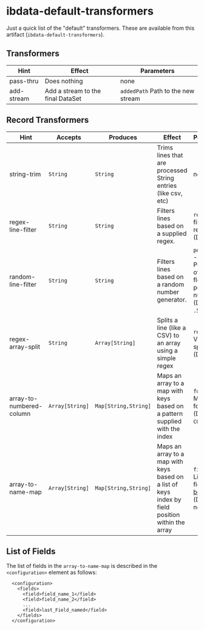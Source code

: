 # ibdata-default-transformers

Just a quick list of the "default" transformers.  These are available from this artifact (`ibdata-default-transformers`).

## Transformers


| Hint | Effect | Parameters |
| ---- | ------ | ---------- |
| pass-thru| Does nothing | none |
| add-stream | Add a stream to the final DataSet | `addedPath` Path to the new stream |


## Record Transformers

| Hint | Accepts | Produces | Effect | Parameters |
| ---- | ------- | -------- | ------ | ---------- |
| string-trim | `String` | `String` | Trims lines that are processed String entries (like csv, etc) | none |
| regex-line-filter | `String` | `String` | Filters lines based on a supplied regex.  | `regex` - filtering regex (Defaut: `.*`) |
| random-line-filter | `String` | `String` | Filters lines based on a random number generator.  | `percentage` - Percentage of lines as a floating point number (Default : `.5`) |
| regex-array-split | `String` | `Array[String]` | Splits a line (like a CSV) to an array using a simple regex  | `regex` - Value to split on (Default : `,`) |
| array-to-numbered-column | `Array[String]` | `Map[String,String]` | Maps an array to a map with keys based on a pattern supplied with the index  | `format` - Map key format (Default : `COLUMN%00d`) |
| array-to-name-map | `Array[String]` | `Map[String,String]` | Maps an array to a map with keys based on a list of keys index by field position within the array | `fields` - a List of fields ( [see below](#list-of-fields) ) (Default : none) |


## List of Fields

The list of fields in the `array-to-name-map` is described in the `<configuration>` element as follows:

```
  <configuration>
    <fields>
      <field>field_name_1</field>
      <field>field_name_2</field>
      ...
      <field>last_Field_named</field>
    </fields>
  </configuration>
```

